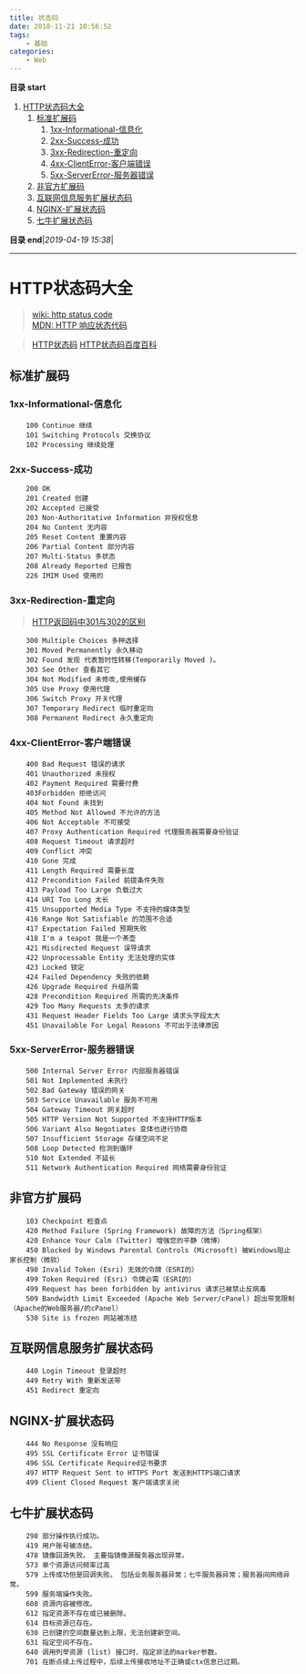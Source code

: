 ```yaml
---
title: 状态码
date: 2018-11-21 10:56:52
tags: 
    - 基础
categories: 
    - Web
---
```


**目录 start**
 
1. [HTTP状态码大全](#http状态码大全)
    1. [标准扩展码](#标准扩展码)
        1. [1xx-Informational-信息化](#1xx-informational-信息化)
        1. [2xx-Success-成功](#2xx-success-成功)
        1. [3xx-Redirection-重定向](#3xx-redirection-重定向)
        1. [4xx-ClientError-客户端错误](#4xx-clienterror-客户端错误)
        1. [5xx-ServerError-服务器错误](#5xx-servererror-服务器错误)
    1. [非官方扩展码](#非官方扩展码)
    1. [互联网信息服务扩展状态码](#互联网信息服务扩展状态码)
    1. [NGINX-扩展状态码](#nginx-扩展状态码)
    1. [七牛扩展状态码](#七牛扩展状态码)

**目录 end**|_2019-04-19 15:38_|
****************************************
# HTTP状态码大全
> [wiki: http status code](https://en.wikipedia.org/wiki/List_of_HTTP_status_codes)  
> [MDN: HTTP 响应状态代码](https://developer.mozilla.org/zh-CN/docs/Web/HTTP/Status)

> [HTTP状态码](http://www.runoob.com/http/http-status-codes.html)
> [HTTP状态码百度百科](https://baike.baidu.com/item/HTTP%E7%8A%B6%E6%80%81%E7%A0%81)

## 标准扩展码

### 1xx-Informational-信息化
```
    100 Continue 继续
    101 Switching Protocols 交换协议
    102 Processing 继续处理
```
### 2xx-Success-成功
```
    200 OK
    201 Created 创建
    202 Accepted 已接受
    203 Non-Authoritative Information 非授权信息
    204 No Content 无内容
    205 Reset Content 重置内容
    206 Partial Content 部分内容
    207 Multi-Status 多状态
    208 Already Reported 已报告
    226 IMIM Used 使用的
```
### 3xx-Redirection-重定向
> [HTTP返回码中301与302的区别  ](http://blog.163.com/darkness@yeah/blog/static/131774484201221495129735/)

```
    300 Multiple Choices 多种选择
    301 Moved Permanently 永久移动
    302 Found 发现 代表暂时性转移(Temporarily Moved )。
    303 See Other 查看其它
    304 Not Modified 未修改,使用缓存
    305 Use Proxy 使用代理
    306 Switch Proxy 开关代理
    307 Temporary Redirect 临时重定向
    308 Permanent Redirect 永久重定向
```
### 4xx-ClientError-客户端错误
```
    400 Bad Request 错误的请求
    401 Unauthorized 未授权
    402 Payment Required 需要付费
    403Forbidden 拒绝访问
    404 Not Found 未找到
    405 Method Not Allowed 不允许的方法
    406 Not Acceptable 不可接受
    407 Proxy Authentication Required 代理服务器需要身份验证
    408 Request Timeout 请求超时
    409 Conflict 冲突
    410 Gone 完成
    411 Length Required 需要长度
    412 Precondition Failed 前提条件失败
    413 Payload Too Large 负载过大
    414 URI Too Long 太长
    415 Unsupported Media Type 不支持的媒体类型
    416 Range Not Satisfiable 的范围不合适
    417 Expectation Failed 预期失败
    418 I'm a teapot 我是一个茶壶
    421 Misdirected Request 误导请求
    422 Unprocessable Entity 无法处理的实体
    423 Locked 锁定
    424 Failed Dependency 失败的依赖
    426 Upgrade Required 升级所需
    428 Precondition Required 所需的先决条件
    429 Too Many Requests 太多的请求
    431 Request Header Fields Too Large 请求头字段太大
    451 Unavailable For Legal Reasons 不可出于法律原因
```

### 5xx-ServerError-服务器错误
```
    500 Internal Server Error 内部服务器错误
    501 Not Implemented 未执行
    502 Bad Gateway 错误的网关
    503 Service Unavailable 服务不可用
    504 Gateway Timeout 网关超时
    505 HTTP Version Not Supported 不支持HTTP版本
    506 Variant Also Negotiates 变体也进行协商
    507 Insufficient Storage 存储空间不足
    508 Loop Detected 检测到循环
    510 Not Extended 不延长
    511 Network Authentication Required 网络需要身份验证
```

## 非官方扩展码
```
    103 Checkpoint 检查点
    420 Method Failure (Spring Framework) 故障的方法（Spring框架）
    420 Enhance Your Calm (Twitter) 增强您的平静（微博）
    450 Blocked by Windows Parental Controls (Microsoft) 被Windows阻止家长控制（微软）
    498 Invalid Token (Esri) 无效的令牌（ESRI的）
    499 Token Required (Esri) 令牌必需（ESRI的）
    499 Request has been forbidden by antivirus 请求已被禁止反病毒
    509 Bandwidth Limit Exceeded (Apache Web Server/cPanel) 超出带宽限制（Apache的Web服务器/的cPanel）
    530 Site is frozen 网站被冻结
```
## 互联网信息服务扩展状态码
```
    440 Login Timeout 登录超时
    449 Retry With 重新发送带
    451 Redirect 重定向
```

## NGINX-扩展状态码
```
    444 No Response 没有响应
    495 SSL Certificate Error 证书错误
    496 SSL Certificate Required证书要求
    497 HTTP Request Sent to HTTPS Port 发送到HTTPS端口请求
    499 Client Closed Request 客户端请求关闭
```

## 七牛扩展状态码
```
    298 部分操作执行成功。
    419 用户账号被冻结。
    478 镜像回源失败。 主要指镜像源服务器出现异常。
    573 单个资源访问频率过高
    579 上传成功但是回调失败。 包括业务服务器异常；七牛服务器异常；服务器间网络异常。
    599 服务端操作失败。
    608 资源内容被修改。
    612 指定资源不存在或已被删除。
    614 目标资源已存在。
    630 已创建的空间数量达到上限，无法创建新空间。
    631 指定空间不存在。
    640 调用列举资源 (list) 接口时，指定非法的marker参数。
    701 在断点续上传过程中，后续上传接收地址不正确或ctx信息已过期。
```

